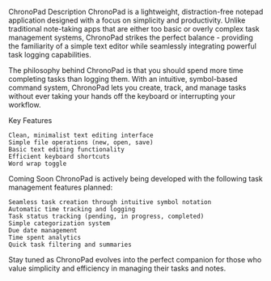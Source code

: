 ChronoPad
Description
ChronoPad is a lightweight, distraction-free notepad application designed with a focus on simplicity and productivity. Unlike traditional note-taking apps that are either too basic or overly complex task management systems, ChronoPad strikes the perfect balance - providing the familiarity of a simple text editor while seamlessly integrating powerful task logging capabilities.

The philosophy behind ChronoPad is that you should spend more time completing tasks than logging them. With an intuitive, symbol-based command system, ChronoPad lets you create, track, and manage tasks without ever taking your hands off the keyboard or interrupting your workflow.

Key Features

    Clean, minimalist text editing interface
    Simple file operations (new, open, save)
    Basic text editing functionality
    Efficient keyboard shortcuts
    Word wrap toggle


Coming Soon
ChronoPad is actively being developed with the following task management features planned:

    Seamless task creation through intuitive symbol notation
    Automatic time tracking and logging
    Task status tracking (pending, in progress, completed)
    Simple categorization system
    Due date management
    Time spent analytics
    Quick task filtering and summaries


Stay tuned as ChronoPad evolves into the perfect companion for those who value simplicity and efficiency in managing their tasks and notes.
